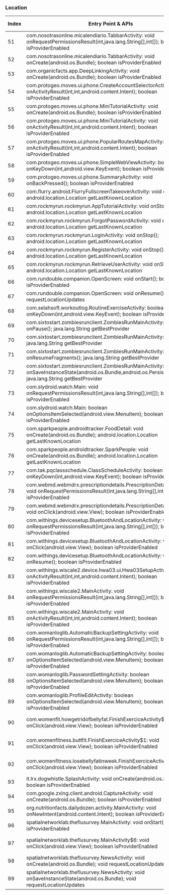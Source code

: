 ### Location
| Index | Entry Point & APIs | Screen shot | Resource id | Label |
| ------------- | ------------- | ------------- |-------------|-------------|
| 51 | com.nosotrasonline.micalendiario.TabbarActivity: void onRequestPermissionsResult(int,java.lang.String[],int[]); boolean isProviderEnabled | ![](C:\Users\hfu\Documents\COSMOS\output\py\Play_win8\Health_Fitness\com.nosotrasonline.micalendiario\com.nosotrasonline.micalendiario.TabbarActivity.png) |  | |
| 52 | com.nosotrasonline.micalendiario.TabbarActivity: void onCreate(android.os.Bundle); boolean isProviderEnabled | ![](C:\Users\hfu\Documents\COSMOS\output\py\Play_win8\Health_Fitness\com.nosotrasonline.micalendiario\com.nosotrasonline.micalendiario.TabbarActivity.png) |  | |
| 53 | com.organicfacts.app.DeepLinkingActivity: void onCreate(android.os.Bundle); boolean isProviderEnabled | ![](C:\Users\hfu\Documents\COSMOS\output\py\Play_win8\Health_Fitness\com.organicfacts.app\com.organicfacts.app.DeepLinkingActivity.png) |  | |
| 54 | com.protogeo.moves.ui.phone.CreateAccountSelectorActivity: void onActivityResult(int,int,android.content.Intent); boolean isProviderEnabled | ![](C:\Users\hfu\Documents\COSMOS\output\py\Play_win8\Health_Fitness\com.protogeo.moves\com.protogeo.moves.ui.phone.CreateAccountSelectorActivity.png) |  | |
| 55 | com.protogeo.moves.ui.phone.MiniTutorialActivity: void onCreate(android.os.Bundle); boolean isProviderEnabled | ![](C:\Users\hfu\Documents\COSMOS\output\py\Play_win8\Health_Fitness\com.protogeo.moves\com.protogeo.moves.ui.phone.MiniTutorialActivity.png) |  | |
| 56 | com.protogeo.moves.ui.phone.MiniTutorialActivity: void onActivityResult(int,int,android.content.Intent); boolean isProviderEnabled | ![](C:\Users\hfu\Documents\COSMOS\output\py\Play_win8\Health_Fitness\com.protogeo.moves\com.protogeo.moves.ui.phone.MiniTutorialActivity.png) |  | |
| 57 | com.protogeo.moves.ui.phone.PopularRoutesMapActivity: void onActivityResult(int,int,android.content.Intent); boolean isProviderEnabled | ![](C:\Users\hfu\Documents\COSMOS\output\py\Play_win8\Health_Fitness\com.protogeo.moves\com.protogeo.moves.ui.phone.PopularRoutesMapActivity.png) |  | |
| 58 | com.protogeo.moves.ui.phone.SimpleWebViewActivity: boolean onKeyDown(int,android.view.KeyEvent); boolean isProviderEnabled | ![](C:\Users\hfu\Documents\COSMOS\output\py\Play_win8\Health_Fitness\com.protogeo.moves\com.protogeo.moves.ui.phone.SimpleWebViewActivity.png) |  | |
| 59 | com.protogeo.moves.ui.phone.SummaryActivity: void onBackPressed(); boolean isProviderEnabled | ![](C:\Users\hfu\Documents\COSMOS\output\py\Play_win8\Health_Fitness\com.protogeo.moves\com.protogeo.moves.ui.phone.SummaryActivity.png) |  | |
| 60 | com.flurry.android.FlurryFullscreenTakeoverActivity: void onStop(); android.location.Location getLastKnownLocation | ![](C:\Users\hfu\Documents\COSMOS\output\py\Play_win8\Health_Fitness\com.rockmyrun.rockmyrun\com.flurry.android.FlurryFullscreenTakeoverActivity.png) |  | |
| 61 | com.rockmyrun.rockmyrun.AppTutorialActivity: void onStop(); android.location.Location getLastKnownLocation | ![](C:\Users\hfu\Documents\COSMOS\output\py\Play_win8\Health_Fitness\com.rockmyrun.rockmyrun\com.rockmyrun.rockmyrun.AppTutorialActivity.png) |  | |
| 62 | com.rockmyrun.rockmyrun.ForgotPasswordActivity: void onStop(); android.location.Location getLastKnownLocation | ![](C:\Users\hfu\Documents\COSMOS\output\py\Play_win8\Health_Fitness\com.rockmyrun.rockmyrun\com.rockmyrun.rockmyrun.ForgotPasswordActivity.png) |  | |
| 63 | com.rockmyrun.rockmyrun.LoginActivity: void onStop(); android.location.Location getLastKnownLocation | ![](C:\Users\hfu\Documents\COSMOS\output\py\Play_win8\Health_Fitness\com.rockmyrun.rockmyrun\com.rockmyrun.rockmyrun.LoginActivity.png) |  | |
| 64 | com.rockmyrun.rockmyrun.RegisterActivity: void onStop(); android.location.Location getLastKnownLocation | ![](C:\Users\hfu\Documents\COSMOS\output\py\Play_win8\Health_Fitness\com.rockmyrun.rockmyrun\com.rockmyrun.rockmyrun.RegisterActivity.png) |  | |
| 65 | com.rockmyrun.rockmyrun.RetrieveUserActivity: void onStop(); android.location.Location getLastKnownLocation | ![](C:\Users\hfu\Documents\COSMOS\output\py\Play_win8\Health_Fitness\com.rockmyrun.rockmyrun\com.rockmyrun.rockmyrun.RetrieveUserActivity.png) |  | |
| 66 | com.rundouble.companion.OpenScreen: void onStart(); boolean isProviderEnabled | ![](C:\Users\hfu\Documents\COSMOS\output\py\Play_win8\Health_Fitness\com.rundouble.companion\com.rundouble.companion.OpenScreen.png) |  | |
| 67 | com.rundouble.companion.OpenScreen: void onResume(); void requestLocationUpdates | ![](C:\Users\hfu\Documents\COSMOS\output\py\Play_win8\Health_Fitness\com.rundouble.companion\com.rundouble.companion.OpenScreen.png) |  | |
| 68 | com.selahsoft.workoutlog.RoutineExerciseActivity: boolean onKeyDown(int,android.view.KeyEvent); boolean isProviderEnabled | ![](C:\Users\hfu\Documents\COSMOS\output\py\Play_win8\Health_Fitness\com.selahsoft.workoutlog\com.selahsoft.workoutlog.RoutineExerciseActivity.png) |  | |
| 69 | com.sixtostart.zombiesrunclient.ZombiesRunMainActivity: void onPause(); java.lang.String getBestProvider | ![](C:\Users\hfu\Documents\COSMOS\output\py\Play_win8\Health_Fitness\com.sixtostart.zombiesrunclient\com.sixtostart.zombiesrunclient.ZombiesRunMainActivity.png) |  | |
| 70 | com.sixtostart.zombiesrunclient.ZombiesRunMainActivity: void init(); java.lang.String getBestProvider | ![](C:\Users\hfu\Documents\COSMOS\output\py\Play_win8\Health_Fitness\com.sixtostart.zombiesrunclient\com.sixtostart.zombiesrunclient.ZombiesRunMainActivity.png) |  | |
| 71 | com.sixtostart.zombiesrunclient.ZombiesRunMainActivity: void onResumeFragments(); java.lang.String getBestProvider | ![](C:\Users\hfu\Documents\COSMOS\output\py\Play_win8\Health_Fitness\com.sixtostart.zombiesrunclient\com.sixtostart.zombiesrunclient.ZombiesRunMainActivity.png) |  | |
| 72 | com.sixtostart.zombiesrunclient.ZombiesRunMainActivity: void onSaveInstanceState(android.os.Bundle,android.os.PersistableBundle); java.lang.String getBestProvider | ![](C:\Users\hfu\Documents\COSMOS\output\py\Play_win8\Health_Fitness\com.sixtostart.zombiesrunclient\com.sixtostart.zombiesrunclient.ZombiesRunMainActivity.png) |  | |
| 73 | com.slydroid.watch.Main: void onRequestPermissionsResult(int,java.lang.String[],int[]); boolean isProviderEnabled | ![](C:\Users\hfu\Documents\COSMOS\output\py\Play_win8\Health_Fitness\com.slydroid.watch\com.slydroid.watch.Main.png) |  | |
| 74 | com.slydroid.watch.Main: boolean onOptionsItemSelected(android.view.MenuItem); boolean isProviderEnabled | ![](C:\Users\hfu\Documents\COSMOS\output\py\Play_win8\Health_Fitness\com.slydroid.watch\com.slydroid.watch.Main.png) |  | |
| 75 | com.sparkpeople.androidtracker.FoodDetail: void onCreate(android.os.Bundle); android.location.Location getLastKnownLocation | ![](C:\Users\hfu\Documents\COSMOS\output\py\Play_win8\Health_Fitness\com.sparkpeople.androidtracker\com.sparkpeople.androidtracker.FoodDetail.png) |  | |
| 76 | com.sparkpeople.androidtracker.SparkPeople: void onCreate(android.os.Bundle); android.location.Location getLastKnownLocation | ![](C:\Users\hfu\Documents\COSMOS\output\py\Play_win8\Health_Fitness\com.sparkpeople.androidtracker\com.sparkpeople.androidtracker.SparkPeople.png) |  | |
| 77 | com.tak.pqclassschedule.ClassScheduleActivity: boolean onKeyDown(int,android.view.KeyEvent); boolean isProviderEnabled | ![](C:\Users\hfu\Documents\COSMOS\output\py\Play_win8\Health_Fitness\com.tak.pqclassschedule\com.tak.pqclassschedule.ClassScheduleActivity.png) |  | |
| 78 | com.webmd.webmdrx.prescriptiondetails.PrescriptionDetailsActivity: void onRequestPermissionsResult(int,java.lang.String[],int[]); boolean isProviderEnabled | ![](C:\Users\hfu\Documents\COSMOS\output\py\Play_win8\Health_Fitness\com.webmd.webmdrx\com.webmd.webmdrx.prescriptiondetails.PrescriptionDetailsActivity.png) |  | |
| 79 | com.webmd.webmdrx.prescriptiondetails.PrescriptionDetailsActivity: void onClick(android.view.View); boolean isProviderEnabled | ![](C:\Users\hfu\Documents\COSMOS\output\py\Play_win8\Health_Fitness\com.webmd.webmdrx\com.webmd.webmdrx.prescriptiondetails.PrescriptionDetailsActivity.png) |  | |
| 80 | com.withings.devicesetup.BluetoothAndLocationActivity: void onRequestPermissionsResult(int,java.lang.String[],int[]); boolean isProviderEnabled | ![](C:\Users\hfu\Documents\COSMOS\output\py\Play_win8\Health_Fitness\com.withings.wiscale2\com.withings.devicesetup.BluetoothAndLocationActivity.png) |  | |
| 81 | com.withings.devicesetup.BluetoothAndLocationActivity: void onClick(android.view.View); boolean isProviderEnabled | ![](C:\Users\hfu\Documents\COSMOS\output\py\Play_win8\Health_Fitness\com.withings.wiscale2\com.withings.devicesetup.BluetoothAndLocationActivity.png) |  | |
| 82 | com.withings.devicesetup.BluetoothAndLocationActivity: void onResume(); boolean isProviderEnabled | ![](C:\Users\hfu\Documents\COSMOS\output\py\Play_win8\Health_Fitness\com.withings.wiscale2\com.withings.devicesetup.BluetoothAndLocationActivity.png) |  | |
| 83 | com.withings.wiscale2.device.hwa03.ui.Hwa03SetupActivity: void onActivityResult(int,int,android.content.Intent); boolean isProviderEnabled | ![](C:\Users\hfu\Documents\COSMOS\output\py\Play_win8\Health_Fitness\com.withings.wiscale2\com.withings.wiscale2.device.hwa03.ui.Hwa03SetupActivity.png) |  | |
| 84 | com.withings.wiscale2.MainActivity: void onRequestPermissionsResult(int,java.lang.String[],int[]); boolean isProviderEnabled | ![](C:\Users\hfu\Documents\COSMOS\output\py\Play_win8\Health_Fitness\com.withings.wiscale2\com.withings.wiscale2.MainActivity.png) |  | |
| 85 | com.withings.wiscale2.MainActivity: void onActivityResult(int,int,android.content.Intent); boolean isProviderEnabled | ![](C:\Users\hfu\Documents\COSMOS\output\py\Play_win8\Health_Fitness\com.withings.wiscale2\com.withings.wiscale2.MainActivity.png) |  | |
| 86 | com.womanloglib.AutomaticBackupSettingActivity: void onRequestPermissionsResult(int,java.lang.String[],int[]); boolean isProviderEnabled | ![](C:\Users\hfu\Documents\COSMOS\output\py\Play_win8\Health_Fitness\com.womanlog\com.womanloglib.AutomaticBackupSettingActivity.png) |  | |
| 87 | com.womanloglib.AutomaticBackupSettingActivity: boolean onOptionsItemSelected(android.view.MenuItem); boolean isProviderEnabled | ![](C:\Users\hfu\Documents\COSMOS\output\py\Play_win8\Health_Fitness\com.womanlog\com.womanloglib.AutomaticBackupSettingActivity.png) |  | |
| 88 | com.womanloglib.PasswordSettingActivity: boolean onOptionsItemSelected(android.view.MenuItem); boolean isProviderEnabled | ![](C:\Users\hfu\Documents\COSMOS\output\py\Play_win8\Health_Fitness\com.womanlog\com.womanloglib.PasswordSettingActivity.png) |  | |
| 89 | com.womanloglib.ProfileEditActivity: boolean onOptionsItemSelected(android.view.MenuItem); boolean isProviderEnabled | ![](C:\Users\hfu\Documents\COSMOS\output\py\Play_win8\Health_Fitness\com.womanlog\com.womanloglib.ProfileEditActivity.png) |  | |
| 90 | com.womenfit.howgetridofbellyfat.FinishExerciceActivity$1: void onClick(android.view.View); boolean isProviderEnabled | ![](C:\Users\hfu\Documents\COSMOS\output\py\Play_win8\Health_Fitness\com.womenfit.howgetridofbellyfat\com.womenfit.howgetridofbellyfat.FinishExerciceActivity.png) | {'2131558533': <sensitive_component.SensitiveComponent.SensitiveView object at 0x00E8C750>} | |
| 91 | com.womenfitness.buttfit.FinishExerciceActivity$1: void onClick(android.view.View); boolean isProviderEnabled | ![](C:\Users\hfu\Documents\COSMOS\output\py\Play_win8\Health_Fitness\com.womenfitness.buttfit\com.womenfitness.buttfit.FinishExerciceActivity.png) | {'2131558529': <sensitive_component.SensitiveComponent.SensitiveView object at 0x0920C790>} | |
| 92 | com.womenfitness.losebellyfatinweek.FinishExerciceActivity$1: void onClick(android.view.View); boolean isProviderEnabled | ![](C:\Users\hfu\Documents\COSMOS\output\py\Play_win8\Health_Fitness\com.womenfitness.losebellyfatinweek\com.womenfitness.losebellyfatinweek.FinishExerciceActivity.png) | {'2131558533': <sensitive_component.SensitiveComponent.SensitiveView object at 0x091CB330>} | |
| 93 | it.lrx.dogwhistle.SplashActivity: void onCreate(android.os.Bundle); boolean isProviderEnabled | ![](C:\Users\hfu\Documents\COSMOS\output\py\Play_win8\Health_Fitness\it.lrx.dogtitaniumwhistle\it.lrx.dogwhistle.SplashActivity.png) |  | |
| 94 | com.google.zxing.client.android.CaptureActivity: void onCreate(android.os.Bundle); boolean isProviderEnabled | ![](C:\Users\hfu\Documents\COSMOS\output\py\Play_win8\Health_Fitness\me.rtrt.app2\com.google.zxing.client.android.CaptureActivity.png) |  | |
| 95 | org.nutritionfacts.dailydozen.activity.MainActivity: void onNewIntent(android.content.Intent); boolean isProviderEnabled | ![](C:\Users\hfu\Documents\COSMOS\output\py\Play_win8\Health_Fitness\org.nutritionfacts.dailydozen\org.nutritionfacts.dailydozen.activity.MainActivity.png) |  | |
| 96 | spatialnetworklab.theflusurvey.MainActivity: void onStart(); boolean isProviderEnabled | ![](C:\Users\hfu\Documents\COSMOS\output\py\Play_win8\Health_Fitness\spatialnetworklab.theflusurvey\spatialnetworklab.theflusurvey.MainActivity.png) |  | |
| 97 | spatialnetworklab.theflusurvey.MainActivity$6: void onClick(android.view.View); boolean isProviderEnabled | ![](C:\Users\hfu\Documents\COSMOS\output\py\Play_win8\Health_Fitness\spatialnetworklab.theflusurvey\spatialnetworklab.theflusurvey.MainActivity.png) | {'2131558690': <sensitive_component.SensitiveComponent.SensitiveView object at 0x093F7770>} | |
| 98 | spatialnetworklab.theflusurvey.NewsActivity: void onCreate(android.os.Bundle); void requestLocationUpdates | ![](C:\Users\hfu\Documents\COSMOS\output\py\Play_win8\Health_Fitness\spatialnetworklab.theflusurvey\spatialnetworklab.theflusurvey.NewsActivity.png) |  | |
| 99 | spatialnetworklab.theflusurvey.NewsActivity: void onSaveInstanceState(android.os.Bundle); void requestLocationUpdates | ![](C:\Users\hfu\Documents\COSMOS\output\py\Play_win8\Health_Fitness\spatialnetworklab.theflusurvey\spatialnetworklab.theflusurvey.NewsActivity.png) |  | |
